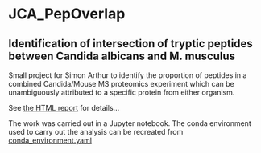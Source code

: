 # JCA_PepOverlap

## Identification of intersection of tryptic peptides between Candida albicans and M. musculus

Small project for Simon Arthur to identify the proportion of peptides in a combined Candida/Mouse MS proteomics experiment which can be unambiguously attributed to a specific protein from either organism.

See [the HTML report](Candida_Mouse_Peptide_Overlaps.html) for details...

The work was carried out in a Jupyter notebook. The conda environment used to carry out the analysis can be recreated from [conda_environment.yaml](conda_environment.yaml)

